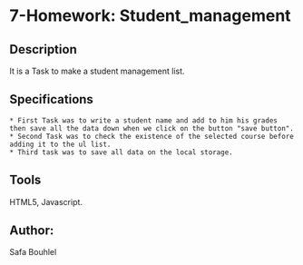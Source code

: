 # 7-Homework: Student_management

## Description
It is a Task to make a student management list. 

## Specifications
    * First Task was to write a student name and add to him his grades then save all the data down when we click on the button "save button".
    * Second Task was to check the existence of the selected course before adding it to the ul list.
    * Third task was to save all data on the local storage.


## Tools
HTML5, Javascript.

## Author:
Safa Bouhlel
